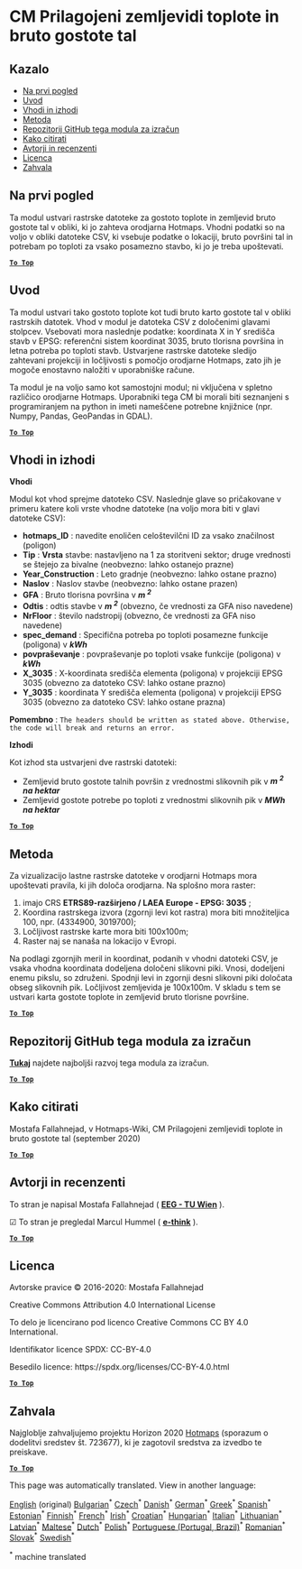 <h1><a class="anchor" id="cm-customized-heat-and-gross-floor-area-density-maps" href="#cm-customized-heat-and-gross-floor-area-density-maps"><i class="fa fa-link"></i></a>CM Prilagojeni zemljevidi toplote in bruto gostote tal</h1><h2><a class="anchor" id="table-of-contents" href="#table-of-contents"><i class="fa fa-link"></i></a> Kazalo</h2><ul><li> <a href="#in-a-glance">Na prvi pogled</a></li><li> <a href="#introduction">Uvod</a></li><li> <a href="#inputs-and-outputs">Vhodi in izhodi</a></li><li> <a href="#method">Metoda</a></li><li> <a href="#github-repository-of-this-calculation-module">Repozitorij GitHub tega modula za izračun</a></li><li> <a href="#how-to-cite">Kako citirati</a></li><li> <a href="#authors-and-reviewers">Avtorji in recenzenti</a></li><li> <a href="#license">Licenca</a></li><li> <a href="#acknowledgement">Zahvala</a></li></ul><h2><a class="anchor" id="in-a-glance" href="#in-a-glance"><i class="fa fa-link"></i></a> Na prvi pogled</h2><p> Ta modul ustvari rastrske datoteke za gostoto toplote in zemljevid bruto gostote tal v obliki, ki jo zahteva orodjarna Hotmaps. Vhodni podatki so na voljo v obliki datoteke CSV, ki vsebuje podatke o lokaciji, bruto površini tal in potrebam po toploti za vsako posamezno stavbo, ki jo je treba upoštevati.</p><p> <a href="#table-of-contents"><strong><code>To Top</code></strong></a></p><h2><a class="anchor" id="introduction" href="#introduction"><i class="fa fa-link"></i></a> Uvod</h2><p> Ta modul ustvari tako gostoto toplote kot tudi bruto karto gostote tal v obliki rastrskih datotek. Vhod v modul je datoteka CSV z določenimi glavami stolpcev. Vsebovati mora naslednje podatke: koordinata X in Y središča stavb v EPSG: referenčni sistem koordinat 3035, bruto tlorisna površina in letna potreba po toploti stavb. Ustvarjene rastrske datoteke sledijo zahtevani projekciji in ločljivosti s pomočjo orodjarne Hotmaps, zato jih je mogoče enostavno naložiti v uporabniške račune.</p><p> Ta modul je na voljo samo kot samostojni modul; ni vključena v spletno različico orodjarne Hotmaps. Uporabniki tega CM bi morali biti seznanjeni s programiranjem na python in imeti nameščene potrebne knjižnice (npr. Numpy, Pandas, GeoPandas in GDAL).</p><p> <a href="#table-of-contents"><strong><code>To Top</code></strong></a></p><h2><a class="anchor" id="inputs-and-outputs" href="#inputs-and-outputs"><i class="fa fa-link"></i></a> Vhodi in izhodi</h2><p> <strong>Vhodi</strong></p><p> Modul kot vhod sprejme datoteko CSV. Naslednje glave so pričakovane v primeru katere koli vrste vhodne datoteke (na voljo mora biti v glavi datoteke CSV):</p><ul><li> <strong>hotmaps_ID</strong> : navedite enoličen celoštevilčni ID za vsako značilnost (poligon)</li><li> <strong>Tip</strong> : <strong>Vrsta</strong> stavbe: nastavljeno na 1 za storitveni sektor; druge vrednosti se štejejo za bivalne (neobvezno: lahko ostanejo prazne)</li><li> <strong>Year_Construction</strong> : Leto gradnje (neobvezno: lahko ostane prazno)</li><li> <strong>Naslov</strong> : Naslov stavbe (neobvezno: lahko ostane prazen)</li><li> <strong>GFA</strong> : Bruto tlorisna površina v <strong><em>m <sup>2</sup></em></strong></li><li> <strong>Odtis</strong> : odtis stavbe v <strong><em>m <sup>2</sup></em></strong> (obvezno, če vrednosti za GFA niso navedene)</li><li> <strong>NrFloor</strong> : število nadstropij (obvezno, če vrednosti za GFA niso navedene)</li><li> <strong>spec_demand</strong> : Specifična potreba po toploti posamezne funkcije (poligona) v <strong><em>kWh</em></strong></li><li> <strong>povpraševanje</strong> : povpraševanje po toploti vsake funkcije (poligona) v <strong><em>kWh</em></strong></li><li> <strong>X_3035</strong> : X-koordinata središča elementa (poligona) v projekciji EPSG 3035 (obvezno za datoteko CSV: lahko ostane prazno)</li><li> <strong>Y_3035</strong> : koordinata Y središča elementa (poligona) v projekciji EPSG 3035 (obvezno za datoteko CSV: lahko ostane prazna)</li></ul><p> <strong>Pomembno</strong> : <code>The headers should be written as stated above. Otherwise, the code will break and returns an error.</code></p><p> <strong>Izhodi</strong></p><p> Kot izhod sta ustvarjeni dve rastrski datoteki:</p><ul><li> Zemljevid bruto gostote talnih površin z vrednostmi slikovnih pik v <strong><em>m <sup>2</sup> na hektar</em></strong></li><li> Zemljevid gostote potrebe po toploti z vrednostmi slikovnih pik v <strong><em>MWh na hektar</em></strong></li></ul><p> <a href="#table-of-contents"><strong><code>To Top</code></strong></a></p><h2><a class="anchor" id="method" href="#method"><i class="fa fa-link"></i></a> Metoda</h2><p> Za vizualizacijo lastne rastrske datoteke v orodjarni Hotmaps mora upoštevati pravila, ki jih določa orodjarna. Na splošno mora raster:</p><ol><li> imajo CRS <strong>ETRS89-razširjeno / LAEA Europe - EPSG: 3035</strong> ;</li><li> Koordina rastrskega izvora (zgornji levi kot rastra) mora biti množiteljica 100, npr. (4334900, 3019700);</li><li> Ločljivost rastrske karte mora biti 100x100m;</li><li> Raster naj se nanaša na lokacijo v Evropi.</li></ol><p> Na podlagi zgornjih meril in koordinat, podanih v vhodni datoteki CSV, je vsaka vhodna koordinata dodeljena določeni slikovni piki. Vnosi, dodeljeni enemu pikslu, so združeni. Spodnji levi in zgornji desni slikovni piki določata obseg slikovnih pik. Ločljivost zemljevida je 100x100m. V skladu s tem se ustvari karta gostote toplote in zemljevid bruto tlorisne površine.</p><p> <a href="#table-of-contents"><strong><code>To Top</code></strong></a></p><h2><a class="anchor" id="github-repository-of-this-calculation-module" href="#github-repository-of-this-calculation-module"><i class="fa fa-link"></i></a> Repozitorij GitHub tega modula za izračun</h2><p> <strong><a href="https://github.com/HotMaps/customized_h_fa_dm">Tukaj</a></strong> najdete najboljši razvoj tega modula za izračun.</p><p> <a href="#table-of-contents"><strong><code>To Top</code></strong></a></p><h2><a class="anchor" id="how-to-cite" href="#how-to-cite"><i class="fa fa-link"></i></a> Kako citirati</h2><p> Mostafa Fallahnejad, v Hotmaps-Wiki, CM Prilagojeni zemljevidi toplote in bruto gostote tal (september 2020)</p><p> <a href="#table-of-contents"><strong><code>To Top</code></strong></a></p><h2><a class="anchor" id="authors-and-reviewers" href="#authors-and-reviewers"><i class="fa fa-link"></i></a> Avtorji in recenzenti</h2><p> To stran je napisal Mostafa Fallahnejad ( <strong><a href="https://eeg.tuwien.ac.at/">EEG - TU Wien</a></strong> ).</p><p> ☑ To stran je pregledal Marcul Hummel ( <strong><a href="https://e-think.ac.at">e-think</a></strong> ).</p><p> <a href="#table-of-contents"><strong><code>To Top</code></strong></a></p><h2><a class="anchor" id="license" href="#license"><i class="fa fa-link"></i></a> Licenca</h2><p> Avtorske pravice © 2016-2020: Mostafa Fallahnejad</p><p> Creative Commons Attribution 4.0 International License</p><p> To delo je licencirano pod licenco Creative Commons CC BY 4.0 International.</p><p> Identifikator licence SPDX: CC-BY-4.0</p><p> Besedilo licence: https://spdx.org/licenses/CC-BY-4.0.html</p><p> <a href="#table-of-contents"><strong><code>To Top</code></strong></a></p><h2><a class="anchor" id="acknowledgement" href="#acknowledgement"><i class="fa fa-link"></i></a> Zahvala</h2><p> Najgloblje zahvaljujemo projektu Horizon 2020 <a href="https://www.hotmaps-project.eu">Hotmaps</a> (sporazum o dodelitvi sredstev št. 723677), ki je zagotovil sredstva za izvedbo te preiskave.</p><p> <a href="#table-of-contents"><strong><code>To Top</code></strong></a></p>
<!--- THIS IS A SUPER UNIQUE IDENTIFIER -->

This page was automatically translated. View in another language:

[English](../en/CM-Customized-heat-and-floor-area-density-maps) (original) [Bulgarian](../bg/CM-Customized-heat-and-floor-area-density-maps)<sup>\*</sup> [Czech](../cs/CM-Customized-heat-and-floor-area-density-maps)<sup>\*</sup> [Danish](../da/CM-Customized-heat-and-floor-area-density-maps)<sup>\*</sup> [German](../de/CM-Customized-heat-and-floor-area-density-maps)<sup>\*</sup> [Greek](../el/CM-Customized-heat-and-floor-area-density-maps)<sup>\*</sup> [Spanish](../es/CM-Customized-heat-and-floor-area-density-maps)<sup>\*</sup> [Estonian](../et/CM-Customized-heat-and-floor-area-density-maps)<sup>\*</sup> [Finnish](../fi/CM-Customized-heat-and-floor-area-density-maps)<sup>\*</sup> [French](../fr/CM-Customized-heat-and-floor-area-density-maps)<sup>\*</sup> [Irish](../ga/CM-Customized-heat-and-floor-area-density-maps)<sup>\*</sup> [Croatian](../hr/CM-Customized-heat-and-floor-area-density-maps)<sup>\*</sup> [Hungarian](../hu/CM-Customized-heat-and-floor-area-density-maps)<sup>\*</sup> [Italian](../it/CM-Customized-heat-and-floor-area-density-maps)<sup>\*</sup> [Lithuanian](../lt/CM-Customized-heat-and-floor-area-density-maps)<sup>\*</sup> [Latvian](../lv/CM-Customized-heat-and-floor-area-density-maps)<sup>\*</sup> [Maltese](../mt/CM-Customized-heat-and-floor-area-density-maps)<sup>\*</sup> [Dutch](../nl/CM-Customized-heat-and-floor-area-density-maps)<sup>\*</sup> [Polish](../pl/CM-Customized-heat-and-floor-area-density-maps)<sup>\*</sup> [Portuguese (Portugal, Brazil)](../pt/CM-Customized-heat-and-floor-area-density-maps)<sup>\*</sup> [Romanian](../ro/CM-Customized-heat-and-floor-area-density-maps)<sup>\*</sup> [Slovak](../sk/CM-Customized-heat-and-floor-area-density-maps)<sup>\*</sup>  [Swedish](../sv/CM-Customized-heat-and-floor-area-density-maps)<sup>\*</sup> 

<sup>\*</sup> machine translated
